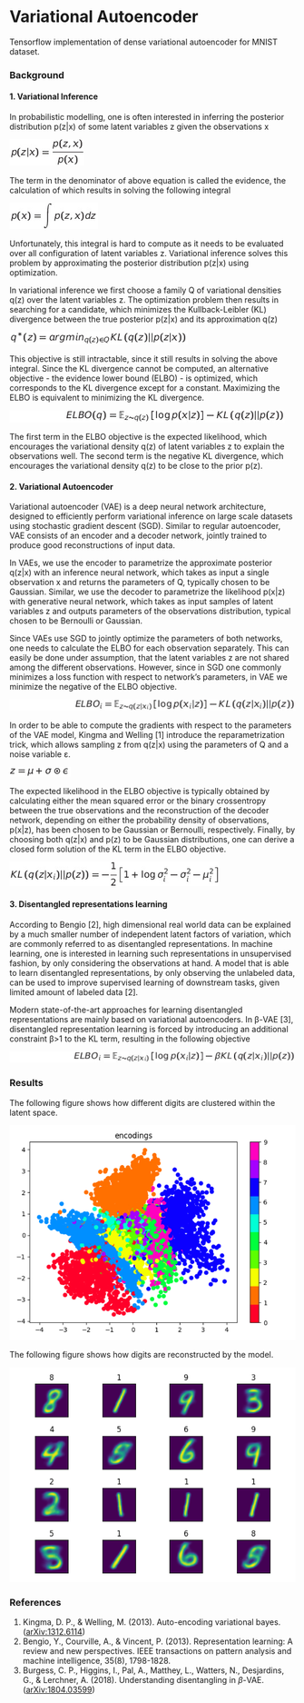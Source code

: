 # Variational Autoencoder

Tensorflow implementation of dense variational autoencoder for MNIST dataset.

### Background

#### 1. Variational Inference

In probabilistic modelling, one is often interested in inferring the posterior 
distribution p(z|x) of some latent variables z given the observations x

![equation](equations/Tex2Img_1652877859.jpg)

The term in the denominator of above equation is called the evidence, the 
calculation of which results in solving the following integral

![qquation](equations/Tex2Img_1652877961.jpg)

Unfortunately, this integral is hard to compute as it needs to be evaluated 
over all configuration of latent variables z. Variational inference solves 
this problem by approximating the posterior distribution p(z|x) 
using optimization. 

In variational inference we first choose a family Q of variational densities 
q(z) over the latent variables z. The optimization problem then results 
in searching for a candidate, which minimizes the Kullback-Leibler (KL) 
divergence between the true posterior p(z|x) and its approximation q(z)

![equation](equations/Tex2Img_1652878220.jpg)

This objective is still intractable, since it still results in solving the 
above integral. Since the KL divergence cannot be computed, an alternative 
objective - the evidence lower bound (ELBO) - is optimized, which corresponds 
to the KL divergence except for a constant. Maximizing the ELBO is equivalent 
to minimizing the KL divergence.

![equation](equations/Tex2Img_1652877787.jpg)

The first term in the ELBO objective is the expected likelihood, 
which encourages the variational density q(z) of latent variables z to explain 
the observations well. The second term is the negative KL divergence, which 
encourages the variational density q(z) to be close to the prior p(z).

#### 2. Variational Autoencoder

Variational autoencoder (VAE) is a deep neural network architecture, designed to 
efficiently perform variational inference on large scale datasets using 
stochastic gradient descent (SGD). Similar to regular autoencoder, VAE consists 
of an encoder and a decoder network, jointly trained to produce good 
reconstructions of input data.

In VAEs, we use the encoder to parametrize the approximate posterior q(z|x) 
with an inference neural network, which takes as input a single observation 
x and returns the parameters of Q, typically chosen  to be Gaussian. Similar, 
we use the decoder to parametrize the likelihood p(x|z) with generative neural 
network, which takes as input samples of latent variables z and outputs parameters 
of the observations distribution, typical chosen to be Bernoulli or Gaussian.

Since VAEs use SGD to jointly optimize the parameters 
of both networks, one needs to calculate the ELBO for each observation separately. 
This can easily be done under assumption, that the latent variables z are not 
shared among the different observations. However, since in SGD one commonly minimizes 
a loss  function with respect to network’s parameters, in VAE we minimize the negative 
of the ELBO objective.

![equation](equations/Tex2Img_1652877701.jpg)

In order to be able to compute the gradients with respect to the parameters of the 
VAE model, Kingma and Welling [1] introduce the reparametrization trick, which 
allows sampling z from q(z|x) using the parameters of Q and a noise variable &epsilon;.

![equation](equations/Tex2Img_1652877422.jpg)

The expected likelihood in the ELBO objective is typically obtained by calculating either 
the mean squared error or the binary crossentropy between the true observations and 
the reconstruction of the decoder network, depending on either the probability density 
of observations, p(x|z), has been chosen to be Gaussian or Bernoulli, respectively.
Finally, by choosing both q(z|x) and p(z) to be Gaussian distributions, one can derive 
a closed form solution of the KL term in the ELBO objective.

![equation](equations/Tex2Img_1652877249.jpg)

#### 3. Disentangled representations learning

According to Bengio [2], high dimensional real world data can be explained by a much smaller 
number of independent latent factors of variation, which are commonly referred to as 
disentangled representations. In machine learning, one is interested in learning such 
representations in unsupervised fashion, by only considering the observations at hand. 
A model that is able to learn disentangled representations, by only observing the 
unlabeled data, can be used to improve supervised learning of downstream tasks, given 
limited amount of labeled data [2].

Modern state-of-the-art approaches for learning disentangled representations are mainly 
based on variational autoencoders. In &beta;-VAE [3], disentangled representation learning 
is forced by introducing an additional constraint &beta;>1 to the KL term, resulting in 
the following objective

![equation](equations/Tex2Img_1652878994.jpg)

### Results

The following figure shows how different digits are clustered within the latent space.

![encodings](results/encodings.png)

The following figure shows how digits are reconstructed by the model.

![reconstruction](results/reconstruction.png)

### References

1. Kingma, D. P., & Welling, M. (2013). Auto-encoding variational bayes. 
([arXiv:1312.6114](https://arxiv.org/pdf/1312.6114.pdf))
2. Bengio, Y., Courville, A., & Vincent, P. (2013). Representation learning: 
A review and new perspectives. IEEE transactions on pattern analysis and 
machine intelligence, 35(8), 1798-1828.
3. Burgess, C. P., Higgins, I., Pal, A., Matthey, L., Watters, N., 
Desjardins, G., & Lerchner, A. (2018). Understanding disentangling 
in $\beta$-VAE. ([arXiv:1804.03599](https://arxiv.org/pdf/1804.03599.pdf))